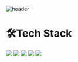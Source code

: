 ![header](https://capsule-render.vercel.app/api?type=venom&text=robam's%20github&fontColor=7fffd4)

# 🛠️Tech Stack
<img src="https://img.shields.io/badge/react-20232a.svg?style=for-the-badge&logo=react&logoColor=61DAFB" /> <img src="https://img.shields.io/badge/javascript-F7DF1E.svg?style=for-the-badge&logo=javascript&logoColor=20232a" /> <img src="https://img.shields.io/badge/jQuery-87CEFA.svg?style=for-the-badge&logo=jquery&logoColor=0769AD" /> <img src="https://img.shields.io/badge/HTML-E34F26.svg?style=for-the-badge&logo=html5&logoColor=ffffff" /> <img src="https://img.shields.io/badge/CSS-663399.svg?style=for-the-badge&logo=css&logoColor=ffffff" />
